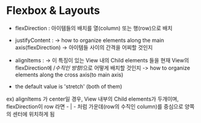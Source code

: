 # Flexbox & Layouts
- flexDirection : 아이템들의 배치를 열(column) 또는 행(row)으로 배치

- justifyContent : 
-> how to organize elements along the main axis(flexDirection)
-> 아이템들 사이의 간격을 어찌할 것인지

- alignItems : 
-> 이 특징이 있는 View 내의 Child elements 들을 현재 View의 flexDirection에 /*수직인 방향*/으로 어떻게 배치할 것인지
-> how to organize elements along the cross axis(to main axis)

* the default value is 'stretch' (both of them)

ex) alignItems 가 center일 경우, View 내부의 Child elements가 두개이며, flexDirection이 row 라면 - | - 처럼 가운데(row의 수직인 column)를 중심으로 양쪽의 센터에 위치하게 됨
